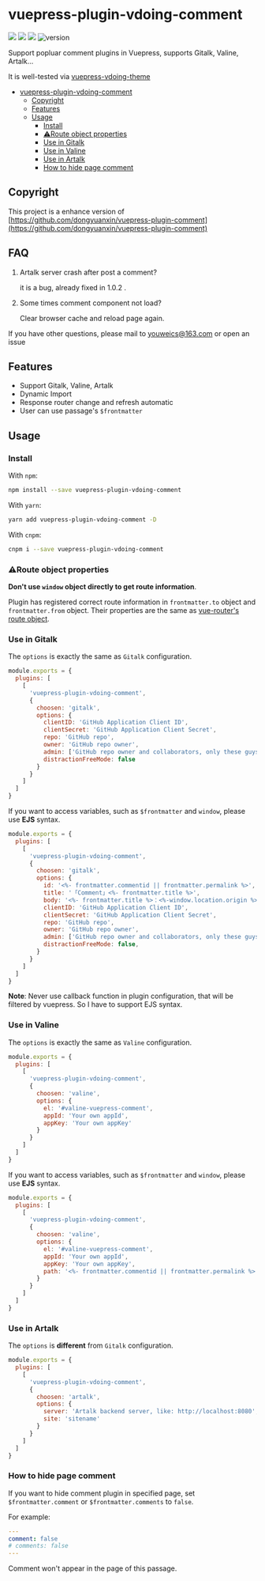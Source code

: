 # vuepress-plugin-vdoing-comment

[![](https://img.shields.io/badge/online-preview-faad14.svg?style=popout-square)](https://terwer.space/post/hello-world.html)
[![](https://img.shields.io/badge/vuepress-v1.x-3eaf7c.svg?style=popout-square)](https://vuepress.vuejs.org/)
![](https://img.shields.io/badge/license-MIT-blue.svg?style=popout-square)
![version](https://img.shields.io/github/release/terwer/vuepress-plugin-vdoing-comment.svg?style=flat-square)

Support popluar comment plugins in Vuepress, supports Gitalk, Valine, Artalk...

It is well-tested via [vuepress-vdoing-theme](https://github.com/xugaoyi/vuepress-theme-vdoing)

- [vuepress-plugin-vdoing-comment](#vuepress-plugin-vdoing-comment)
  - [Copyright](#copyright)
  - [Features](#features)
  - [Usage](#usage)
    - [Install](#install)
    - [⚠️Route object properties](#️route-object-properties)
    - [Use in Gitalk](#use-in-gitalk)
    - [Use in Valine](#use-in-valine)
    - [Use in Artalk](#use-in-artalk)
    - [How to hide page comment](#how-to-hide-page-comment)

## Copyright

This project is a enhance version of [https://github.com/dongyuanxin/vuepress-plugin-comment](https://github.com/dongyuanxin/vuepress-plugin-comment)

## FAQ

1. Artalk server crash after post a comment?

   it is a bug, already fixed in 1.0.2 .

2. Some times comment component not load?

   Clear browser cache and reload page again.

If you have other questions, please mail to youweics@163.com or open an issue

## Features

- Support Gitalk, Valine, Artalk
- Dynamic Import
- Response router change and refresh automatic
- User can use passage's `$frontmatter`

## Usage

### Install

With `npm`:

```bash
npm install --save vuepress-plugin-vdoing-comment
```

With `yarn`:

```bash
yarn add vuepress-plugin-vdoing-comment -D
```

With `cnpm`:

```bash
cnpm i --save vuepress-plugin-vdoing-comment
```

### ⚠️Route object properties

**Don't use `window` object directly to get route information**.

Plugin has registered correct route information in `frontmatter.to` object and `frontmatter.from` object. Their properties are the same as [vue-router's route object](https://router.vuejs.org/api/#route-object-properties).

### Use in Gitalk

The `options` is exactly the same as `Gitalk` configuration.

```javascript
module.exports = {
  plugins: [
    [
      'vuepress-plugin-vdoing-comment',
      {
        choosen: 'gitalk', 
        options: {
          clientID: 'GitHub Application Client ID',
          clientSecret: 'GitHub Application Client Secret',
          repo: 'GitHub repo',
          owner: 'GitHub repo owner',
          admin: ['GitHub repo owner and collaborators, only these guys can initialize github issues'],
          distractionFreeMode: false 
        }
      }
    ]
  ]
}
```

If you want to access variables, such as `$frontmatter` and `window`, please use **EJS** syntax.

```javascript
module.exports = {
  plugins: [
    [
      'vuepress-plugin-vdoing-comment',
      {
        choosen: 'gitalk', 
        options: {
          id: '<%- frontmatter.commentid || frontmatter.permalink %>',
          title: '「Comment」<%- frontmatter.title %>',
          body: '<%- frontmatter.title %>：<%-window.location.origin %><%- frontmatter.to.path || window.location.pathname %>',
          clientID: 'GitHub Application Client ID',
          clientSecret: 'GitHub Application Client Secret',
          repo: 'GitHub repo',
          owner: 'GitHub repo owner',
          admin: ['GitHub repo owner and collaborators, only these guys can initialize github issues'],
          distractionFreeMode: false,
        }
      }
    ]
  ]
}
```

**Note**: Never use callback function in plugin configuration, that will be filtered by vuepress. So I have to support EJS syntax.

### Use in Valine

The `options` is exactly the same as `Valine` configuration.

```javascript
module.exports = {
  plugins: [
    [
      'vuepress-plugin-vdoing-comment',
      {
        choosen: 'valine', 
        options: {
          el: '#valine-vuepress-comment',
          appId: 'Your own appId',
          appKey: 'Your own appKey'
        }
      }
    ]
  ]
}
```

If you want to access variables, such as `$frontmatter` and `window`, please use **EJS** syntax.

```javascript
module.exports = {
  plugins: [
    [
      'vuepress-plugin-vdoing-comment',
      {
        choosen: 'valine', 
        options: {
          el: '#valine-vuepress-comment',
          appId: 'Your own appId',
          appKey: 'Your own appKey',
          path: '<%- frontmatter.commentid || frontmatter.permalink %>'
        }
      }
    ]
  ]
}
```

### Use in Artalk

The `options` is **different** from `Gitalk` configuration.

```javascript
module.exports = {
  plugins: [
    [
      'vuepress-plugin-vdoing-comment',
      {
        choosen: 'artalk',
        options: {
          server: 'Artalk backend server, like: http://localhost:8080',
          site: 'sitename'
        }
      }
    ]
  ]
}
```

### How to hide page comment

If you want to hide comment plugin in specified page, set `$frontmatter.comment` or `$frontmatter.comments` to `false`.

For example:

```yml
---
comment: false
# comments: false 
---
```

Comment won't appear in the page of this passage. 